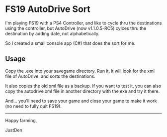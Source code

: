 # FS19 AutoDrive Sort

I'm playing FS19 with a PS4 Controller, and like to cycle thru the destinations using the controller, 
but AutoDrive (now v1.1.0.5-RC5) cylces thru the destination by adding date, not alphabetically.

So I created a small console app (C#) that does the sort for me.

## Usage

Copy the .exe into your savegame directory. Run it, it will look for the xml file of AutoDrive, and sorts the destinations.

It also copies the old xml file as a backup. If you want to test it, you can also copy the autodrive xml file in another directory with the exe and try it there.

And... you'll need to save your game and close your game to make it work (no need to fully quit FS19).


---
Happy farming,

JustDen

